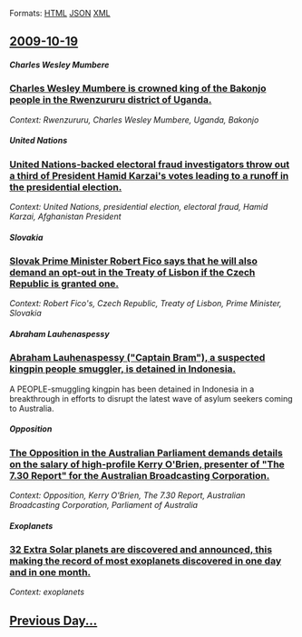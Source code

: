 
Formats: [HTML](2009/10/19/index.html)  [JSON](2009/10/19/index.json)  [XML](2009/10/19/index.xml)  

## [2009-10-19](/news/2009/10/19/index.md)

##### Charles Wesley Mumbere
### [ Charles Wesley Mumbere is crowned king of the Bakonjo people in the Rwenzururu district of Uganda. ](/news/2009/10/19/charles-wesley-mumbere-is-crowned-king-of-the-bakonjo-people-in-the-rwenzururu-district-of-uganda.md)
_Context: Rwenzururu, Charles Wesley Mumbere, Uganda, Bakonjo_

##### United Nations
### [ United Nations-backed electoral fraud investigators throw out a third of President Hamid Karzai's votes leading to a runoff in the presidential election. ](/news/2009/10/19/united-nationsabacked-electoral-fraud-investigators-throw-out-a-third-of-president-hamid-karzai-s-votes-leading-to-a-runoff-in-the-presid.md)
_Context: United Nations, presidential election, electoral fraud, Hamid Karzai, Afghanistan President_

##### Slovakia
### [ Slovak Prime Minister Robert Fico says that he will also demand an opt-out in the Treaty of Lisbon if the Czech Republic is granted one. ](/news/2009/10/19/slovak-prime-minister-robert-fico-says-that-he-will-also-demand-an-opt-out-in-the-treaty-of-lisbon-if-the-czech-republic-is-granted-one.md)
_Context: Robert Fico's, Czech Republic, Treaty of Lisbon, Prime Minister, Slovakia_

##### Abraham Lauhenaspessy
### [ Abraham Lauhenaspessy ("Captain Bram"), a suspected kingpin people smuggler, is detained in Indonesia. ](/news/2009/10/19/abraham-lauhenaspessy-captain-bram-a-suspected-kingpin-people-smuggler-is-detained-in-indonesia.md)
A PEOPLE-smuggling kingpin has been detained in Indonesia in a breakthrough in efforts to disrupt the latest wave of asylum seekers coming to Australia.

##### Opposition
### [ The Opposition in the Australian Parliament demands details on the salary of high-profile Kerry O'Brien, presenter of "The 7.30 Report" for the Australian Broadcasting Corporation. ](/news/2009/10/19/the-opposition-in-the-australian-parliament-demands-details-on-the-salary-of-high-profile-kerry-o-brien-presenter-of-the-7-30-report-for.md)
_Context: Opposition, Kerry O'Brien, The 7.30 Report, Australian Broadcasting Corporation, Parliament of Australia_

##### Exoplanets
### [ 32 Extra Solar planets are discovered and announced, this making the record of most exoplanets discovered in one day and in one month. ](/news/2009/10/19/32-extra-solar-planets-are-discovered-and-announced-this-making-the-record-of-most-exoplanets-discovered-in-one-day-and-in-one-month.md)
_Context: exoplanets_

## [Previous Day...](/news/2009/10/18/index.md)

